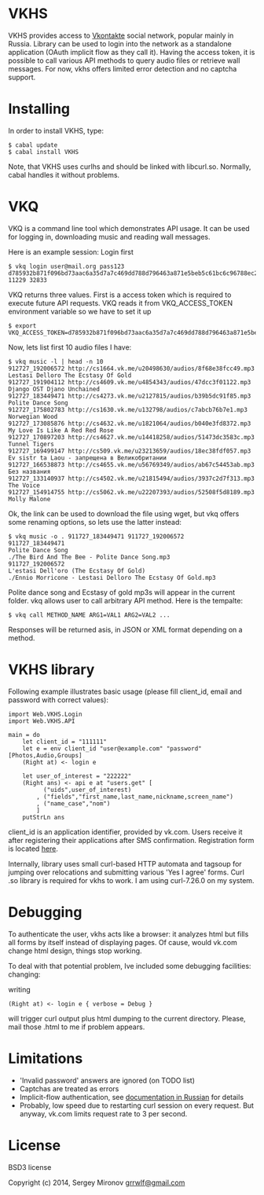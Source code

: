VKHS
====

VKHS provides access to [Vkontakte][1] social network, popular mainly in Russia.
Library can be used to login into the network as a standalone application (OAuth
implicit flow as they call it). Having the access token, it is possible to call
various API methods to query audio files or retrieve wall messages. For now,
vkhs offers limited error detection and no captcha support.

Installing
==========

In order to install VKHS, type:

    $ cabal update
    $ cabal install VKHS

Note, that VKHS uses curlhs and should be linked with libcurl.so. Normally,
cabal handles it without problems.

VKQ
===

VKQ is a command line tool which demonstrates API usage. It can be used for
logging in, downloading music and reading wall messages.

Here is an example session: Login first

    $ vkq login user@mail.org pass123
    d785932b871f096bd73aac6a35d7a7c469dd788d796463a871e5beb5c61bc6c96788ec2 11229 32833

VKQ returns three values. First is a access token which is required to execute
future API requests. VKQ reads it from VKQ_ACCESS_TOKEN environment variable so
we have to set it up

    $ export VKQ_ACCESS_TOKEN=d785932b871f096bd73aac6a35d7a7c469dd788d796463a871e5beb5c61bc6c96788ec2

Now, lets list first 10 audio files I have:

    $ vkq music -l | head -n 10
    912727_192006572 http://cs1664.vk.me/u20498630/audios/8f68e38fcc49.mp3 Lestasi Delloro The Ecstasy Of Gold
    912727_191904112 http://cs4609.vk.me/u4854343/audios/47dcc3f01122.mp3   Django OST Djano Unchained
    912727_183449471 http://cs4273.vk.me/u2127815/audios/b39b5dc91f85.mp3   Polite Dance Song
    912727_175802783 http://cs1630.vk.me/u132798/audios/c7abcb76b7e1.mp3 Norwegian Wood
    912727_173085876 http://cs4632.vk.me/u1821064/audios/b040e3fd8372.mp3   My Love Is Like A Red Red Rose
    912727_170897203 http://cs4627.vk.me/u14418258/audios/51473dc3583c.mp3  Tunnel Tigers
    912727_169499147 http://cs509.vk.me/u23213659/audios/18ec38fdf057.mp3   Ev sistr ta Laou - запрещена в Великобритании
    912727_166538873 http://cs4655.vk.me/u56769349/audios/ab67c54453ab.mp3  Без названия
    912727_133140937 http://cs4502.vk.me/u21815494/audios/3937c2d7f313.mp3  The Voice
    912727_154914755 http://cs5062.vk.me/u22207393/audios/52508f5d8189.mp3  Molly Malone

Ok, the link can be used to download the file using wget, but vkq offers
some renaming options, so lets use the latter instead:

    $ vkq music -o . 911727_183449471 911727_192006572
    911727_183449471
    Polite Dance Song
    ./The Bird And The Bee - Polite Dance Song.mp3
    911727_192006572
    L'estasi Dell'oro (The Ecstasy Of Gold)
    ./Ennio Morricone - Lestasi Delloro The Ecstasy Of Gold.mp3

Polite dance song and Ecstasy of gold mp3s will appear in the current folder. vkq
allows user to call arbitrary API method. Here is the tempalte:

    $ vkq call METHOD_NAME ARG1=VAL1 ARG2=VAL2 ...

Responses will be returned asis, in JSON or XML format depending on a method.

VKHS library
============

Following example illustrates basic usage (please fill client\_id, email and
password with correct values):

    import Web.VKHS.Login
    import Web.VKHS.API

    main = do
        let client_id = "111111"
        let e = env client_id "user@example.com" "password" [Photos,Audio,Groups]
        (Right at) <- login e

        let user_of_interest = "222222"
        (Right ans) <- api e at "users.get" [
              ("uids",user_of_interest)
            , ("fields","first_name,last_name,nickname,screen_name")
            , ("name_case","nom")
            ]
        putStrLn ans

client\_id is an application identifier, provided by vk.com. Users receive it
after registering their applications after SMS confirmation. Registration form is 
located [here](http://vk.com/editapp?act=create).

Internally, library uses small curl-based HTTP automata and tagsoup for jumping
over relocations and submitting various 'Yes I agree' forms. Curl .so library is
required for vkhs to work. I am using curl-7.26.0 on my system.

Debugging
=========

To authenticate the user, vkhs acts like a browser: it analyzes html but fills
all forms by itself instead of displaying pages. Of cause, would vk.com change
html design, things stop working.

To deal with that potential problem, Ive included some debugging facilities:
changing:

writing

    (Right at) <- login e { verbose = Debug }

will trigger curl output plus html dumping to the current directory. Please,
mail those .html to me if problem appears.

Limitations
===========

* 'Invalid password' answers are ignored (on TODO list)
* Captchas are treated as errors
* Implicit-flow authentication, see [documentation in
  Russian](http://vk.com/developers.php?oid=-1&p=Авторизация_клиентских_приложений)
  for details
* Probably, low speed due to restarting curl session on every request. But
  anyway, vk.com limits request rate to 3 per second.

License
=======

BSD3 license

Copyright (c) 2014, Sergey Mironov <grrwlf@gmail.com>

[1]: http://vk.com

